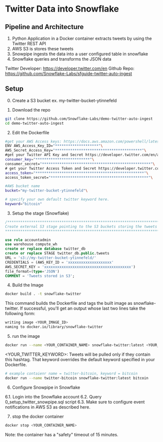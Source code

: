 # Twitter Data into Snowflake

## Pipeline and Architecture
1. Python Application in a Docker container extracts tweets by using the Twitter REST API
2. AWS S3 is stores these tweets
3. Snowpipe ingests the data into a user configured table in snowflake
4. Snowflake queries and transforms the JSON data

Twitter Developer: https://developer.twitter.com/en
Github Repo: https://github.com/Snowflake-Labs/sfguide-twitter-auto-ingest

## Setup
0. Create a S3 bucket
ex. my-twitter-bucket-ytinnefeld

1. Download the repo
```bash
git clone https://github.com/Snowflake-Labs/demo-twitter-auto-ingest
cd demo-twitter-auto-ingest
```

2. Edit the Dockerfile

```bash
#get your AWS Access keys: https://docs.aws.amazon.com/powershell/latest/userguide/pstools-appendix-sign-up.html
ENV AWS_Access_Key_ID="********************"\
AWS_Secret_Access_Key="****************************************"\
#get your Twitter API Key and Secret https://developer.twitter.com/en/apply-for-access
consumer_key="*************************"\
consumer_secret="**************************************************"\
# get your Twitter Access Token and Secret https://developer.twitter.com/en/apply-for-access
access_token="**************************************************"\
access_token_secret="*********************************************"\
```

```bash
#AWS bucket name
bucket="my-twitter-bucket-ytinnefeld"\

# specify your own default twitter keyword here.
keyword="bitcoin"

```

3. Setup the stage (Snowflake)
```sql
/*********************************************************************************
Create external S3 stage pointing to the S3 buckets storing the tweets
*********************************************************************************/

use role accountadmin
use warehouse compute_wh
create or replace database twitter_db
create or replace STAGE twitter_db.public.tweets
URL = 's3://my-twitter-bucket-ytinnefeld/'
CREDENTIALS = (AWS_KEY_ID = 'xxxxxxxxxxxxxxxxxxxx'
AWS_SECRET_KEY = 'xxxxxxxxxxxxxxxxxxxxxxxxxxxxxxxxxxxxxxxx')
file_format=(type='JSON')
COMMENT = 'Tweets stored in S3';

```

4. Build the Image
```bash
docker build . -t snowflake-twitter
```
This command builds the Dockerfile and tags the built image as snowflake-twitter. If successful, you'll get an output whose last two lines take the following form:

```bash
writing image <YOUR_IMAGE_ID>
naming to docker.io/library/snowflake-twitter
```

5. run the image
```bash
docker run --name <YOUR_CONTAINER_NAME> snowflake-twitter:latest <YOUR_TWITTER_KEYWORD>
```
<YOUR_TWITTER_KEYWORD>: Tweets will be pulled only if they contain this hashtag. That keyword overrides the default keyword specified in your Dockerfile.
```bash
# example contaienr name = twitter-bitcoin, keyword = bitcoin
docker run --name twitter-bitcoin snowflake-twitter:latest bitcoin
```

6. Configure Snowpipe in Snowflake

6.1. Login into the Snowflake account
6.2. Query 0_setup_twitter_snowpipe.sql script
6.3. Make sure to configure event notifications in AWS S3 as described here.

7. stop the docker container

```bash
docker stop <YOUR_CONTAINER_NAME>
```

Note: the container has a "safety" timeout of 15 minutes.
